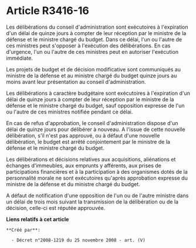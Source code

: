 # Article R3416-16

Les délibérations du conseil d'administration sont exécutoires à l'expiration d'un délai de quinze jours à compter de leur
réception par le ministre de la défense et le ministre chargé du budget. Dans ce délai, l'un ou l'autre de ces ministres peut
s'opposer à l'exécution des délibérations. En cas d'urgence, l'un ou l'autre de ces ministres peut en autoriser l'exécution
immédiate.

Les projets de budget et de décision modificative sont communiqués au ministre de la défense et au ministre chargé du budget
quinze jours au moins avant leur présentation au conseil d'administration.

Les délibérations à caractère budgétaire sont exécutoires à l'expiration d'un délai de quinze jours à compter de leur
réception par le ministre de la défense et le ministre chargé du budget, sauf opposition expresse de l'un ou l'autre de ces
ministres notifiée pendant ce délai.

En cas de refus d'approbation, le conseil d'administration dispose d'un délai de quinze jours pour délibérer à nouveau. A
l'issue de cette nouvelle délibération, s'il n'est pas approuvé, ou à défaut d'une nouvelle délibération, le budget est
arrêté conjointement par le ministre de la défense et le ministre chargé du budget.

Les délibérations et décisions relatives aux acquisitions, aliénations et échanges d'immeubles, aux emprunts y afférents, aux
prises de participations financières et à la participation à des organismes dotés de la personnalité morale ne sont
exécutoires qu'après approbation expresse du ministre de la défense et du ministre chargé du budget.

A défaut de notification d'une opposition de l'un ou de l'autre ministre dans un délai de trois mois suivant la transmission
de la délibération ou de la décision, celle-ci est réputée approuvée.

**Liens relatifs à cet article**

	**Créé par**:

	  - Décret n°2008-1219 du 25 novembre 2008 - art. (V)
